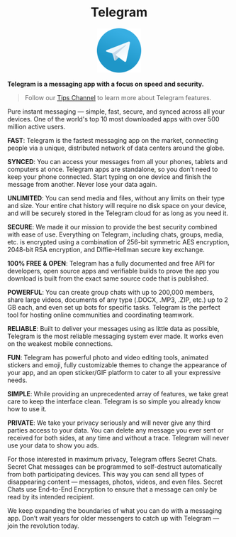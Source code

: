 <div align="center">

<h1>Telegram</h2>

[<img src="https://github.com/TelegramBeta/Telegram/blob/main/Assets/telegram.png" width="100px" >](https://github.com/TelegramOfficial)

</div>

**Telegram is a messaging app with a focus on speed and security.**
> Follow our [Tips Channel](https://t.me/TelegramTips) to learn more about Telegram features.

Pure instant messaging — simple, fast, secure, and synced across all your devices. One of the world's top 10 most downloaded apps with over 500 million active users.

**FAST**: Telegram is the fastest messaging app on the market, connecting people via a unique, distributed network of data centers around the globe.

**SYNCED**: You can access your messages from all your phones, tablets and computers at once. Telegram apps are standalone, so you don’t need to keep your phone connected. Start typing on one device and finish the message from another. Never lose your data again.

**UNLIMITED**: You can send media and files, without any limits on their type and size. Your entire chat history will require no disk space on your device, and will be securely stored in the Telegram cloud for as long as you need it. 

**SECURE**: We made it our mission to provide the best security combined with ease of use. Everything on Telegram, including chats, groups, media, etc. is encrypted using a combination of 256-bit symmetric AES encryption, 2048-bit RSA encryption, and Diffie–Hellman secure key exchange. 

**100% FREE & OPEN**: Telegram has a fully documented and free API for developers, open source apps and verifiable builds to prove the app you download is built from the exact same source code that is published. 

**POWERFUL**: You can create group chats with up to 200,000 members, share large videos, documents of any type (.DOCX, .MP3, .ZIP, etc.) up to 2 GB each, and even set up bots for specific tasks. Telegram is the perfect tool for hosting online communities and coordinating teamwork.

**RELIABLE**: Built to deliver your messages using as little data as possible, Telegram is the most reliable messaging system ever made. It works even on the weakest mobile connections. 

**FUN**: Telegram has powerful photo and video editing tools, animated stickers and emoji, fully customizable themes to change the appearance of your app, and an open sticker/GIF platform to cater to all your expressive needs.

**SIMPLE**: While providing an unprecedented array of features, we take great care to keep the interface clean. Telegram is so simple you already know how to use it.

**PRIVATE**: We take your privacy seriously and will never give any third parties access to your data. You can delete any message you ever sent or received for both sides, at any time and without a trace. Telegram will never use your data to show you ads.

For those interested in maximum privacy, Telegram offers Secret Chats. Secret Chat messages can be programmed to self-destruct automatically from both participating devices. This way you can send all types of disappearing content — messages, photos, videos, and even files. Secret Chats use End-to-End Encryption to ensure that a message can only be read by its intended recipient.

We keep expanding the boundaries of what you can do with a messaging app. Don’t wait years for older messengers to catch up with Telegram — join the revolution today.
